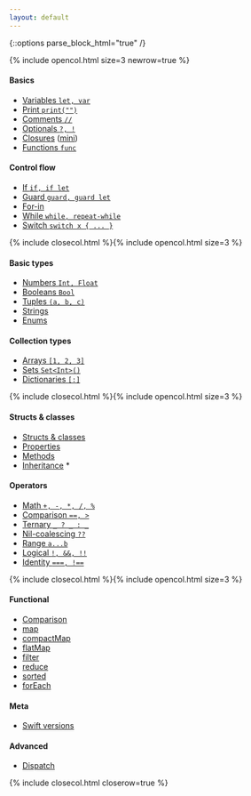 ```yaml
---
layout: default
---
```

{::options parse_block_html="true" /}

{% include opencol.html size=3 newrow=true %}

#### Basics

* [Variables `let, var`](/variables)
* [Print `print("")`](/print)
* [Comments `//`](/comments)
* [Optionals `?, !`](/optionals)
* [Closures](/closures) ([mini](/closures-mini))
* [Functions `func`](/functions)

#### Control flow

* [If `if, if let`](/if)
* [Guard `guard, guard let`](/guard)
* [For-in](/for-in)
* [While `while, repeat-while`](/while)
* [Switch `switch x { ... }`](/switch)

{% include closecol.html %}{% include opencol.html size=3 %}

#### Basic types

* [Numbers `Int, Float`](/numbers)
* [Booleans `Bool`](/booleans)
* [Tuples `(a, b, c)`](/tuples)
* [Strings](/strings)
* [Enums](/enums)

#### Collection types

<!-- * [Comparison](/collection-types-comparison) * -->
* [Arrays `[1, 2, 3]`](/arrays)
* [Sets `Set<Int>()`](/sets)
* [Dictionaries `[:]`](/dictionaries)

{% include closecol.html %}{% include opencol.html size=3 %}

#### Structs & classes

* [Structs & classes](/structs-and-classes)
* [Properties](/properties)
* [Methods](/methods)
* [Inheritance](/inheritance) *

#### Operators

* [Math `+, -, *, /, %`](/math)
* [Comparison `==, >`](/comparison)
* [Ternary `_ ? _ : _`](/ternary)
* [Nil-coalescing `??`](/nil-coalescing)
* [Range `a...b`](/range)
* [Logical `!, &&, !!`](/logical)
* [Identity `===, !==`](/identity)

{% include closecol.html %}{% include opencol.html size=3 %}

#### Functional

* [Comparison](/functional-methods-comparison)
* [map](/map)
* [compactMap](/compactmap)
* [flatMap](/flatmap)
* [filter](/filter)
* [reduce](/reduce)
* [sorted](/sorted)
* [forEach](/foreach)

#### Meta

* [Swift versions](/swift-versions)

#### Advanced

<!-- * [Errors](/errors) * -->
* [Dispatch](/dispatch)
<!-- * [Extensions](/extensions) * -->
<!-- * [Protocols](/protocols) * -->
<!-- * [Generics](/generics) * -->
<!-- * [Access control](/access-control) * -->

{% include closecol.html closerow=true %}